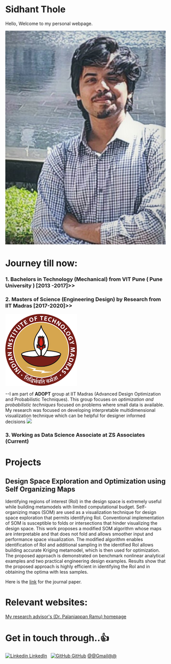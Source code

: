 # Sidhant Thole

Hello, Welcome to my personal webpage.

![](/images/tholesidhant.jpg)

# Journey till now:
### 1. Bachelors in Technology (Mechanical) from VIT Pune ( Pune University ) [2013 -2017]>>
### 2. Masters of Science (Engineering Design) by Research from IIT Madras [2017-2020]>>
![](/images/iitmlogo.png)
 
 --I am part of **ADOPT** group at IIT Madras (Advanced Design Optimization and Probabilistic Techniques). This group focuses on _optimization and probabilistic techniques_ focused  on problems where small data is available. My research was focused on developing interpretable multidimensional visualization technique which can be helpful for          designer informed decisions 
![](https://ed.iitm.ac.in/~palramu/ADOPT.jpg)
### 3. Working as Data Science Associate at ZS Associates (Current)

# Projects 

## Design Space Exploration and Optimization using Self Organizing Maps

Identifying regions of interest (RoI) in the design space is extremely useful while building metamodels with limited computational budget. Self-organizing maps (SOM) are used as a visualization technique for design space exploration that permits identifying RoI. Conventional implementation of SOM is susceptible to folds or intersections that hinder visualizing the design space. This work proposes a modified SOM algorithm whose maps are interpretable and that does not fold and allows smoother input and performance space visualization. The modified algorithm enables identification of RoI and additional sampling in the identified RoI allows building accurate Kriging metamodel, which is then used for optimization. The proposed approach is demonstrated on benchmark nonlinear analytical examples and two practical engineering design examples. Results show that the proposed approach is highly efficient in identifying the RoI and in obtaining the optima with less samples.

Here is the [link](https://link.springer.com/article/10.1007/s00158-020-02665-6#:~:text=Self%2Dorganizing%20maps%20(SOM),hinder%20visualizing%20the%20design%20space.) for the journal paper.

# Relevant websites:

[My research advisor's (Dr. Palaniappan Ramu) homepage](https://ed.iitm.ac.in/~palramu/)

# Get in touch through..:+1:
[![Linkedin](https://i.stack.imgur.com/gVE0j.png) LinkedIn](https://in.linkedin.com/in/sidhant-p-thole-62128aaa)
&nbsp;
[![GitHub](https://i.stack.imgur.com/tskMh.png) GitHub](https://github.com/SPThole)
[@@Gmail@@](mailto:tholesidhantp@gmail.com)
